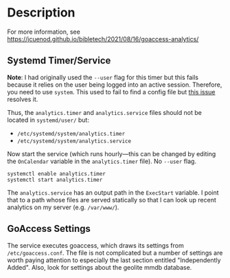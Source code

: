 # Description

For more information, see https://jcuenod.github.io/bibletech/2021/08/16/goaccess-analytics/

## Systemd Timer/Service

**Note**: I had originally used the `--user` flag for this timer but this fails because it relies on the user being logged into an active session. Therefore, you need to use `system`. This used to fail to find a config file but [this issue](https://github.com/allinurl/goaccess/pull/1850) resolves it.

Thus, the `analytics.timer` and `analytics.service` files should not be located in `systemd/user/` but:

- `/etc/systemd/system/analytics.timer`
- `/etc/systemd/system/analytics.service`

Now start the service (which runs hourly—this can be changed by editing the `OnCalendar` variable in the `analytics.timer` file). No `--user` flag.

```
systemctl enable analytics.timer
systemctl start analytics.timer
```

The `analytics.service` has an output path in the `ExecStart` variable. I point that to a path whose files are served statically so that I can look up recent analytics on my server (e.g. `/var/www/`).

## GoAccess Settings

The service executes goaccess, which draws its settings from `/etc/goaccess.conf`. The file is not complicated but a number of settings are worth paying attention to especially the last section entitled "Independently Added". Also, look for settings about the geolite mmdb database.
